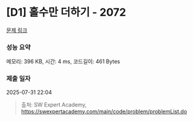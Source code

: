 # [D1] 홀수만 더하기 - 2072 

[문제 링크](https://swexpertacademy.com/main/code/problem/problemDetail.do?contestProbId=AV5QSEhaA5sDFAUq) 

### 성능 요약

메모리: 396 KB, 시간: 4 ms, 코드길이: 461 Bytes

### 제출 일자

2025-07-31 22:04



> 출처: SW Expert Academy, https://swexpertacademy.com/main/code/problem/problemList.do